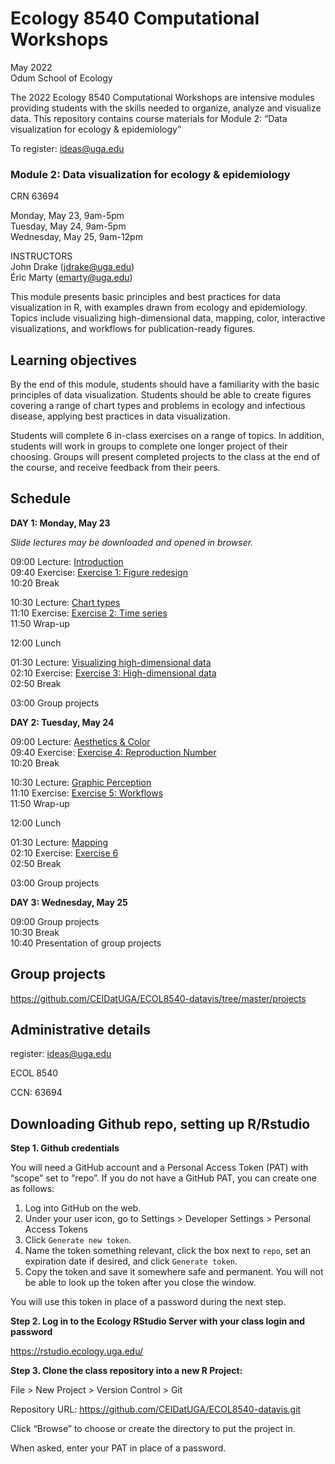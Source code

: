 
<!-- README.md is generated from README.Rmd. Please edit that file -->

# Ecology 8540 Computational Workshops

May 2022  
Odum School of Ecology

The 2022 Ecology 8540 Computational Workshops are intensive modules
providing students with the skills needed to organize, analyze and
visualize data. This repository contains course materials for Module 2:
“Data visualization for ecology & epidemiology”

To register: <ideas@uga.edu>

### Module 2: Data visualization for ecology & epidemiology

CRN 63694

Monday, May 23, 9am-5pm  
Tuesday, May 24, 9am-5pm  
Wednesday, May 25, 9am-12pm

INSTRUCTORS  
John Drake (<jdrake@uga.edu>)  
Éric Marty (<emarty@uga.edu>)

This module presents basic principles and best practices for data
visualization in R, with examples drawn from ecology and epidemiology.
Topics include visualizing high-dimensional data, mapping, color,
interactive visualizations, and workflows for publication-ready figures.

## Learning objectives

By the end of this module, students should have a familiarity with the
basic principles of data visualization. Students should be able to
create figures covering a range of chart types and problems in ecology
and infectious disease, applying best practices in data visualization.

Students will complete 6 in-class exercises on a range of topics. In
addition, students will work in groups to complete one longer project of
their choosing. Groups will present completed projects to the class at
the end of the course, and receive feedback from their peers.

## Schedule

**DAY 1: Monday, May 23**

*Slide lectures may be downloaded and opened in browser.*

09:00 Lecture:
[Introduction](https://github.com/CEIDatUGA/ECOL8540-datavis/blob/master/lectures/1_introduction.html)  
09:40 Exercise: [Exercise 1: Figure
redesign](https://github.com/CEIDatUGA/ECOL8540-datavis/blob/master/exercises/1_redesign.pdf)  
10:20 Break

10:30 Lecture: [Chart
types](https://github.com/CEIDatUGA/ECOL8540-datavis/blob/master/lectures/2_chart_types.html)  
11:10 Exercise: [Exercise 2: Time
series](https://github.com/CEIDatUGA/ECOL8540-datavis/blob/master/exercises/2_timeseries.pdf)  
11:50 Wrap-up

12:00 Lunch

01:30 Lecture: [Visualizing high-dimensional
data](https://github.com/CEIDatUGA/ECOL8540-datavis/blob/master/lectures/3_high_dimensional_data.html)  
02:10 Exercise: [Exercise 3: High-dimensional data]()  
02:50 Break

03:00 Group projects

**DAY 2: Tuesday, May 24**

09:00 Lecture: [Aesthetics &
Color](https://github.com/CEIDatUGA/ECOL8540-datavis/blob/master/lectures/4_aesthetics_color.html)  
09:40 Exercise: [Exercise 4: Reproduction Number]()  
10:20 Break

10:30 Lecture: [Graphic
Perception](https://github.com/CEIDatUGA/ECOL8540-datavis/blob/master/lectures/5_perception.html)  
11:10 Exercise: [Exercise 5: Workflows]()  
11:50 Wrap-up

12:00 Lunch

01:30 Lecture:
[Mapping](https://github.com/CEIDatUGA/ECOL8540-datavis/blob/master/lectures/6_maps.html)  
02:10 Exercise: [Exercise
6](https://github.com/CEIDatUGA/ECOL8540-datavis/blob/master/lectures/6_maps.html)  
02:50 Break

03:00 Group projects

**DAY 3: Wednesday, May 25**

09:00 Group projects  
10:30 Break  
10:40 Presentation of group projects

## Group projects

<https://github.com/CEIDatUGA/ECOL8540-datavis/tree/master/projects>

## Administrative details

register: <ideas@uga.edu>

ECOL 8540

CCN: 63694

## Downloading Github repo, setting up R/Rstudio

**Step 1. Github credentials**

You will need a GitHub account and a Personal Access Token (PAT) with
“scope” set to “repo”. If you do not have a GitHub PAT, you can create
one as follows:

1.  Log into GitHub on the web.
2.  Under your user icon, go to Settings > Developer Settings > Personal
    Access Tokens
3.  Click `Generate new token`.
4.  Name the token something relevant, click the box next to `repo`, set
    an expiration date if desired, and click `Generate token`.  
5.  Copy the token and save it somewhere safe and permanent. You will
    not be able to look up the token after you close the window.

You will use this token in place of a password during the next step.

**Step 2. Log in to the Ecology RStudio Server with your class login and
password**

<https://rstudio.ecology.uga.edu/>

**Step 3. Clone the class repository into a new R Project:**

File \> New Project \> Version Control \> Git

Repository URL: <https://github.com/CEIDatUGA/ECOL8540-datavis.git>

Click “Browse” to choose or create the directory to put the project in.

When asked, enter your PAT in place of a password.

